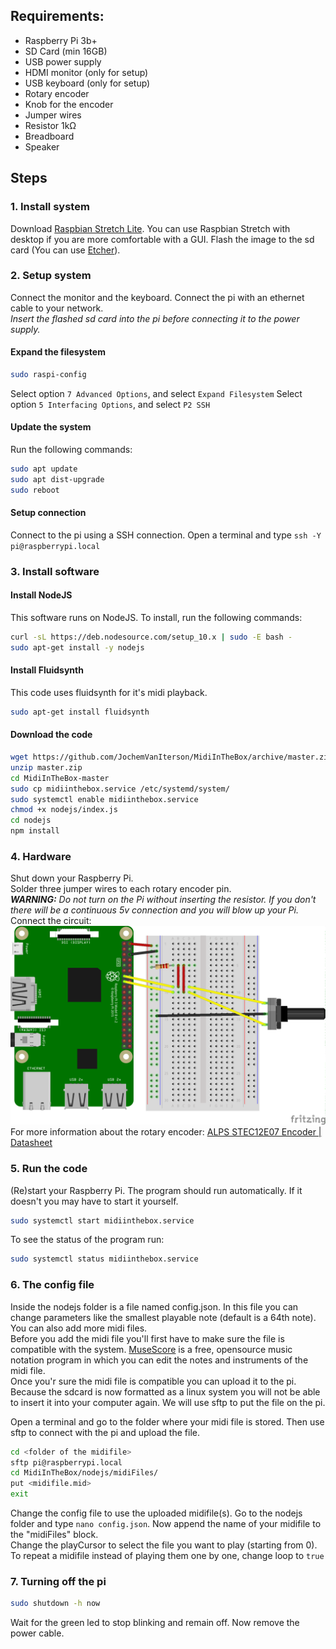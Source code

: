 ## Requirements:
- Raspberry Pi 3b+
- SD Card (min 16GB)
- USB power supply
- HDMI monitor (only for setup)
- USB keyboard (only for setup)
- Rotary encoder
- Knob for the encoder
- Jumper wires
- Resistor 1kΩ
- Breadboard
- Speaker

## Steps
### 1. Install system
Download [Raspbian Stretch Lite](https://www.raspberrypi.org/downloads/raspbian/). You can use Raspbian Stretch with desktop if you are more comfortable with a GUI. Flash the image to the sd card (You can use [Etcher](https://www.balena.io/etcher/)).

### 2. Setup system
Connect the monitor and the keyboard. Connect the pi with an ethernet cable to your network.  
_Insert the flashed sd card into the pi before connecting it to the power supply._

#### Expand the filesystem
```BASH
sudo raspi-config
```
Select option `7 Advanced Options`, and select `Expand Filesystem`
Select option `5 Interfacing Options`, and select `P2 SSH`

#### Update the system
Run the following commands:
```BASH
sudo apt update
sudo apt dist-upgrade
sudo reboot
```

#### Setup connection
Connect to the pi using a SSH connection. Open a terminal and type `ssh -Y pi@raspberrypi.local`

### 3. Install software
#### Install NodeJS
This software runs on NodeJS. To install, run the following commands:
```BASH
curl -sL https://deb.nodesource.com/setup_10.x | sudo -E bash -
sudo apt-get install -y nodejs
```

#### Install Fluidsynth
This code uses fluidsynth for it's midi playback.
```BASH
sudo apt-get install fluidsynth
```

#### Download the code
```BASH
wget https://github.com/JochemVanIterson/MidiInTheBox/archive/master.zip
unzip master.zip
cd MidiInTheBox-master
sudo cp midiinthebox.service /etc/systemd/system/
sudo systemctl enable midiinthebox.service
chmod +x nodejs/index.js
cd nodejs
npm install
```

### 4. Hardware
Shut down your Raspberry Pi.  
Solder three jumper wires to each rotary encoder pin.  
**_WARNING:_** _Do not turn on the Pi without inserting the resistor. If you don't there will be a continuous 5v connection and you will blow up your Pi._  
Connect the circuit:  
![](assets/Rotary_encoder_circuit_bb.png)
For more information about the rotary encoder: [ALPS STEC12E07 Encoder | Datasheet](http://www.produktinfo.conrad.com/datenblaetter/700000-724999/700701-da-01-en-ENCODER_STEC12E07.pdf)

### 5. Run the code
(Re)start your Raspberry Pi. The program should run automatically. If it doesn't you may have to start it yourself.
```BASH
sudo systemctl start midiinthebox.service
```
To see the status of the program run:
```BASH
sudo systemctl status midiinthebox.service
```

### 6. The config file
Inside the nodejs folder is a file named config.json. In this file you can change parameters like the smallest playable note (default is a 64th note). You can also add more midi files.  
Before you add the midi file you'll first have to make sure the  file is compatible with the system.  [MuseScore](https://musescore.com) is a free, opensource music notation program in which you can edit the notes and instruments of the midi file.  
Once you'r sure the midi file is compatible you can upload it to the pi. Because the sdcard is now formatted as a linux system you will not be able to insert it into your computer again. We will use sftp to put the file on the pi.

Open a terminal and go to the folder where your midi file is stored. Then use sftp to connect with the pi and upload the file.
```BASH
cd <folder of the midifile>
sftp pi@raspberrypi.local
cd MidiInTheBox/nodejs/midiFiles/
put <midifile.mid>
exit
```
Change the config file to use the uploaded midifile(s). Go to the nodejs folder and type `nano config.json`. Now append the name of your midifile to the "midiFiles" block.  
Change the playCursor to select the file you want to play (starting from 0). To repeat a midifile instead of playing them one by one, change loop to `true`

### 7. Turning off the pi
```BASH
sudo shutdown -h now
```
Wait for the green led to stop blinking and remain off. Now remove the power cable.

